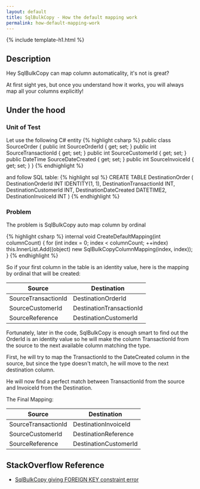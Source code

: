 ```yaml
---
layout: default
title: SqlBulkCopy - How the default mapping work
permalink: how-default-mapping-work
---
```


{% include template-h1.html %}

## Description
Hey SqlBulkCopy can map column automaticality, it's not is great?

At first sight yes, but once you understand how it works, you will always map all your columns explicitly!

## Under the hood

### Unit of Test
Let use the following C# entity
{% highlight csharp %}
public class SourceOrder
{
    public int SourceOrderId { get; set; }
    public int SourceTransactionId { get; set; }
    public int SourceCustomerId { get; set; }
    public DateTime SourceDateCreated { get; set; }
    public int SourceInvoiceId { get; set; }
}
{% endhighlight %}

and follow SQL table:
{% highlight sql %}
CREATE TABLE DestinationOrder
(
    DestinationOrderId INT IDENTITY(1, 1),
    DestinationTransactionId INT,
    DestinationCustomerId INT,
    DestinationDateCreated DATETIME2,
    DestinationInvoiceId INT
)
{% endhighlight %}

### Problem
The problem is SqlBulkCopy auto map column by ordinal

{% highlight csharp %}
internal void CreateDefaultMapping(int columnCount)
{
  for (int index = 0; index < columnCount; ++index)
    this.InnerList.Add((object) new SqlBulkCopyColumnMapping(index, index));
}
{% endhighlight %}

So if your first column in the table is an identity value, here is the mapping by ordinal that will be created:

| Source              | Destination   |
| ------------------- | ------------- |
| SourceTransactionId | DestinationOrderId       |
| SourceCustomerId    | DestinationTransactionId |
| SourceReference     | DestinationCustomerId    |

Fortunately, later in the code, SqlBulkCopy is enough smart to find out the OrderId is an identity value so he will make the column TransactionId from the source to the next available column matching the type.

First, he will try to map the TransactionId to the DateCreated column in the source, but since the type doesn't match, he will move to the next destination column.

He will now find a perfect match between TransactionId from the source and InvoiceId from the Destination.

The Final Mapping:

| Source              | Destination |
| ------------------- | ----------- |
| SourceTransactionId | DestinationInvoiceId   |
| SourceCustomerId    | DestinationReference   |
| SourceReference     | DestinationCustomerId  |

## StackOverflow Reference
- [SqlBulkCopy giving FOREIGN KEY constraint error](http://stackoverflow.com/questions/39684342/sqlbulkcopy-giving-foreign-key-constraint-error/)
